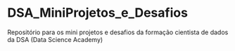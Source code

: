 # DSA_MiniProjetos_e_Desafios
Repositório para os mini projetos e desafios da formação cientista de dados da DSA (Data Science Academy)
